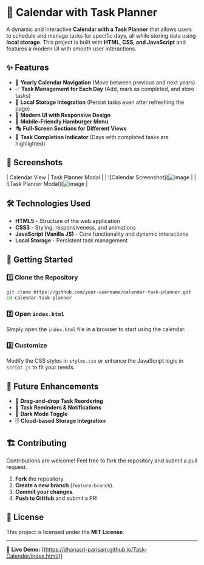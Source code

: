 # 📅 Calendar with Task Planner

A dynamic and interactive **Calendar with a Task Planner** that allows users to schedule and manage tasks for specific days, all while storing data using **local storage**. This project is built with **HTML, CSS, and JavaScript** and features a modern UI with smooth user interactions.

## ✨ Features

- 📅 **Yearly Calendar Navigation** (Move between previous and next years)
- ✅ **Task Management for Each Day** (Add, mark as completed, and store tasks)
- 💾 **Local Storage Integration** (Persist tasks even after refreshing the page)
- 🎨 **Modern UI with Responsive Design**
- 📱 **Mobile-Friendly Hamburger Menu**
- 🎭 **Full-Screen Sections for Different Views**
- 🎯 **Task Completion Indicator** (Days with completed tasks are highlighted)

## 📸 Screenshots

| Calendar View | Task Planner Modal |
| ![Calendar Screenshot](![image](https://github.com/user-attachments/assets/7d88e360-3892-41c3-8749-1efe73929d07) |
 | ![Task Planner Modal](![image](https://github.com/user-attachments/assets/9267ed4c-cc14-4da7-b1b1-151372e18727) |

## 🛠️ Technologies Used

- **HTML5** - Structure of the web application
- **CSS3** - Styling, responsiveness, and animations
- **JavaScript (Vanilla JS)** - Core functionality and dynamic interactions
- **Local Storage** - Persistent task management

## 🚀 Getting Started

### 1️⃣ Clone the Repository
```bash
git clone https://github.com/your-username/calendar-task-planner.git
cd calendar-task-planner
```

### 2️⃣ Open `index.html`
Simply open the `index.html` file in a browser to start using the calendar.

### 3️⃣ Customize
Modify the CSS styles in `styles.css` or enhance the JavaScript logic in `script.js` to fit your needs.

## 🔧 Future Enhancements

- 📌 **Drag-and-drop Task Reordering**
- 🔔 **Task Reminders & Notifications**
- 🌙 **Dark Mode Toggle**
- 🗄️ **Cloud-based Storage Integration**

## 🏗️ Contributing
Contributions are welcome! Feel free to fork the repository and submit a pull request.

1. **Fork** the repository.
2. **Create a new branch** (`feature-branch`).
3. **Commit your changes**.
4. **Push to GitHub** and submit a PR!

## 📜 License
This project is licensed under the **MIT License**.

---

🔗 **Live Demo:** [(https://dhanasri-parisam.github.io/Task-Calender/index.html/)]

